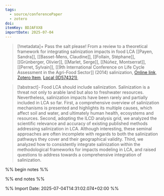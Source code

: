 ```yaml
---
tags:
  - source/conferencePaper
  - zotero
doi: 
itemKey: BDJAFXX8
importDate: 2025-07-04
---
```

>[!metadata]+
> Pass the salt please! From a review to a theoretical framework for integrating salinization impacts in food LCA
> [[Payen, Sandra]], [[Basset-Mens, Claudine]], [[Follain, Stéphane]], [[Grünberger, Olivier]], [[Marlet, Serge]], [[Núñez, Montserrat]], [[Perret, Sylvain]], 
> [[9th International Conference on Life Cycle Assessment in the Agri-Food Sector]] (2014)
> salinization, 
> [Online link](), [Zotero Item](zotero://select/library/items/BDJAFXX8), [Local (ID574321)](file://C:/Users/aburg/Documents/references/zotero/storage/3LJBTUBE/ID574321.pdf), 

>[!abstract]-
>Food LCA should include salinization. Salinization is a threat not only to arable land but also to freshwater resources. Nevertheless, salinization impacts have been rarely and partially included in LCA so far. First, a comprehensive overview of salinization mechanisms is presented and highlights its multiple causes, which affect soil and water, and ultimately human health, ecosystems and resources. Second, adopting the ILCD analysis grid, we analyzed the scientific relevance and accuracy of existing published methods addressing salinization in LCA. Although interesting, these seminal approaches are often incomplete with regards to both the salinization pathways they cover and their geographical validity. Third, we analyzed how to consistently integrate salinization within the methodological frameworks for impacts modeling in LCA, and raised questions to address towards a comprehensive integration of salinization.

%% begin notes %%

%% end notes %%

%% Import Date: 2025-07-04T14:31:02.074+02:00 %%
